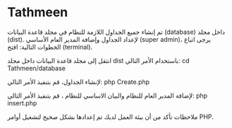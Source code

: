 # Tathmeen


تم إنشاء جميع الجداول اللازمة للنظام في مجلد قاعدة البيانات (database) داخل مجلد (dist). 
لإعداد الجداول وإضافة المدير العام الأساسي (super admin)، يرجى اتباع الخطوات التالية:
افتح (terminal).

انتقل إلى مجلد قاعدة البيانات داخل مجلد dist باستخدام الأمر التالي:
cd Tathmeen/database

لإنشاء الجداول، قم بتنفيذ الأمر التالي:
php Create.php

لإضافة المدير العام للنظام والبيان الاساسي للنظام ، قم بتنفيذ الأمر التالي:
php insert.php

ملاحظات
تأكد من أن بيئة العمل لديك تم إعدادها بشكل صحيح لتشغيل أوامر PHP.


